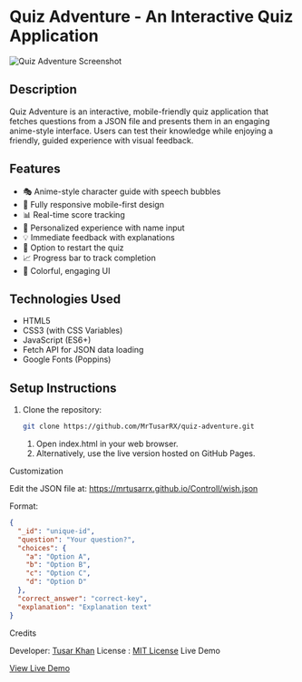 # Quiz Adventure - An Interactive Quiz Application

![Quiz Adventure Screenshot](https://i.imgur.com/Jj6T85Z.png)

## Description

Quiz Adventure is an interactive, mobile-friendly quiz application that fetches questions from a JSON file and presents them in an engaging anime-style interface. Users can test their knowledge while enjoying a friendly, guided experience with visual feedback.

## Features

- 🎭 Anime-style character guide with speech bubbles  
- 📱 Fully responsive mobile-first design  
- 📊 Real-time score tracking  
- 📝 Personalized experience with name input  
- 💡 Immediate feedback with explanations  
- 🔄 Option to restart the quiz  
- 📈 Progress bar to track completion  
- 🌈 Colorful, engaging UI  

## Technologies Used

- HTML5  
- CSS3 (with CSS Variables)  
- JavaScript (ES6+)  
- Fetch API for JSON data loading  
- Google Fonts (Poppins)  

## Setup Instructions

1. Clone the repository:
   ```bash
   git clone https://github.com/MrTusarRX/quiz-adventure.git
   ```

   1.   Open index.html in your web browser.
   2. Alternatively, use the live version hosted on GitHub Pages.

Customization

Edit the JSON file at:
https://mrtusarrx.github.io/Controll/wish.json

Format:
```JSON
{
  "_id": "unique-id",
  "question": "Your question?",
  "choices": {
    "a": "Option A",
    "b": "Option B",
    "c": "Option C",
    "d": "Option D"
  },
  "correct_answer": "correct-key",
  "explanation": "Explanation text"
}
```

Credits

Developer: [Tusar Khan](https://github.com/MrTusarRX)
License : [MIT License](https://github.com/MrTusarRX/Advance-NeetQuiz?tab=MIT-1-ov-file)
Live Demo

[View Live Demo](https://mrtusarrx.github.io/Advance-NeetQuiz/)
